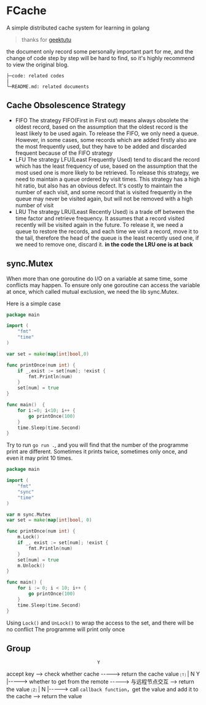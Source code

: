 # FCache

A simple distributed cache system for learning in golang

> thanks for [geektutu](https://geektutu.com/post/geecache.html)

the document only record some personally important part for me, and the change of code step by step will be hard to find, so it's highly recommend to view the original blog.

```text
├─code: related codes
|
└─README.md: related documents
```


## Cache Obsolescence Strategy

- FIFO
    The strategy FIFO(First in First out) means always obsolete the oldest record, 
    based on the assumption that the oldest record is the least likely to be used again.
    To release the FIFO, we only need a queue. However, in some cases, some records which are
    added firstly also are the most frequently used, but they have to be added and discarded frequent because of the FIFO strategy
- LFU
    The strategy LFU(Least Frequently Used) tend to discard the record which has the least frequency of use,
    based on the assumption that the most used one is more likely to be retrieved.
    To release this strategy, we need to maintain a queue ordered by visit times. This strategy has a high hit ratio, but also has an obvious defect.
    It's costly to maintain the number of each visit, and some record that is visited frequently in the queue may never be visited again, but will not be removed with a high number of visit
- LRU
    The strategy LRU(Least Recently Used) is a trade off between the time factor and retrieve frequency. It assumes that a record visited recently will be visited again in the future. To release it,
    we need a queue to restore the records, and each time we visit a record, move it to the tail, therefore the head of the queue is the least recently used one, if we need to remove one, discard it.
    **in the code the LRU one is at back**

## sync.Mutex

When more than one goroutine do I/O on a variable at same time, some conflicts may happen.
To ensure only one goroutine can access the variable at once, which called mutual exclusion, we need the lib sync.Mutex.

Here is a simple case

```go
package main

import (
	"fmt"
	"time"
)

var set = make(map[int]bool,0)

func printOnce(num int) {
	if _,exist := set[num]; !exist {
		fmt.Println(num)
	}
	set[num] = true
}

func main()  {
    for i:=0; i<10; i++ {
		go printOnce(100)
    }
	time.Sleep(time.Second)
}
```

Try to run `go run .`, and you will find that the number of the programme print are different.
Sometimes it prints twice, sometimes only once, and even it may print 10 times.

```go
package main

import (
	"fmt"
	"sync"
	"time"
)

var m sync.Mutex
var set = make(map[int]bool, 0)

func printOnce(num int) {
	m.Lock()
	if _, exist := set[num]; !exist {
		fmt.Println(num)
	}
	set[num] = true
	m.Unlock()
}

func main() {
	for i := 0; i < 10; i++ {
		go printOnce(100)
	}
	time.Sleep(time.Second)
}
```

Using `Lock()` and `UnLock()` to wrap the access to the set, and there will be no conflict
The programme will print only once

## Group

                                     Y
accept key --> check whether cache -----> return the cache value ⑴
                |  N                                 Y
                |-----> whether to get from the remote -----> 与远程节点交互 --> return the value ⑵
                                             |  N
                                             |-----> call `callback function`，get the value and add it to the cache --> return the value

